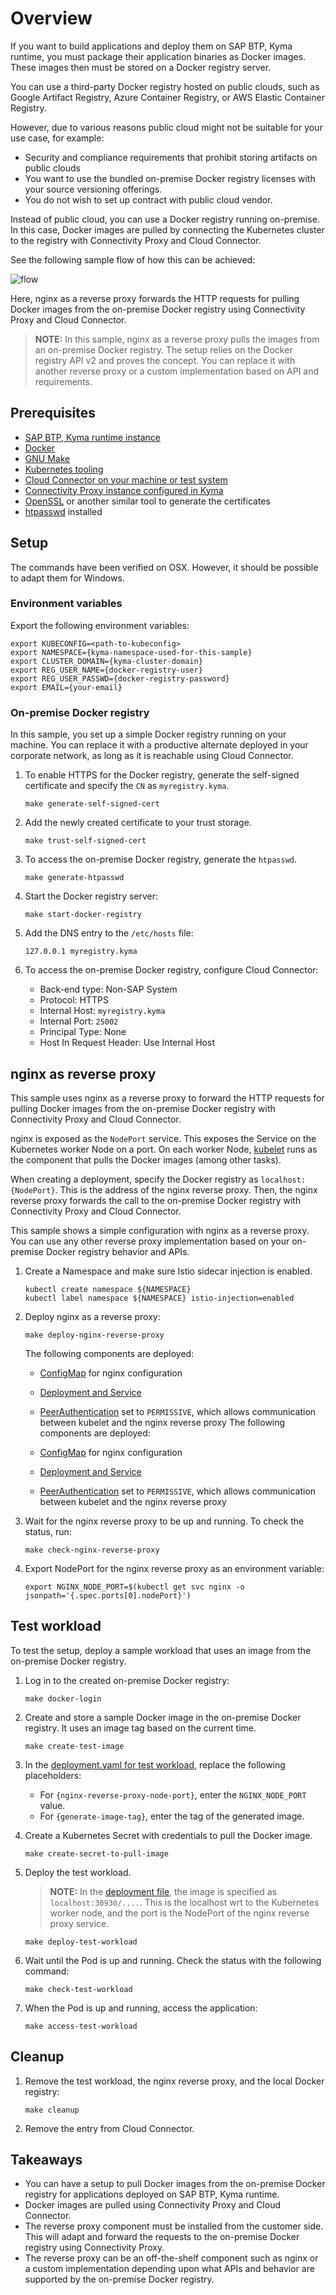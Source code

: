 # Overview

If you want to build applications and deploy them on SAP BTP, Kyma runtime, you must package their application binaries as Docker images. These images then must be stored on a Docker registry server.

You can use a third-party Docker registry hosted on public clouds, such as Google Artifact Registry, Azure Container Registry, or AWS Elastic Container Registry.

However, due to various reasons public cloud might not be suitable for your use case, for example:

- Security and compliance requirements that prohibit storing artifacts on public clouds
- You want to use the bundled on-premise Docker registry licenses with your source versioning offerings.
- You do not wish to set up contract with public cloud vendor.

Instead of public cloud, you can use a Docker registry running on-premise. In this case, Docker images are pulled by connecting the Kubernetes cluster to the registry with Connectivity Proxy and Cloud Connector.

See the following sample flow of how this can be achieved:

![flow](assets/on-prem-docker-reg.png)

Here, nginx as a reverse proxy forwards the HTTP requests for pulling Docker images from the on-premise Docker registry using Connectivity Proxy and Cloud Connector.

> **NOTE:** In this sample, nginx as a reverse proxy pulls the images from an on-premise Docker registry. The setup relies on the Docker registry API v2 and proves the concept. You can replace it with another reverse proxy or a custom implementation based on API and requirements.

## Prerequisites

- [SAP BTP, Kyma runtime instance](../prerequisites/#kyma)
- [Docker](../prerequisites/#docker)
- [GNU Make](https://www.gnu.org/software/make/)
- [Kubernetes tooling](../prerequisites/#kubernetes)
- [Cloud Connector on your machine or test system](../prerequisites/#sap-cloud-connector)
- [Connectivity Proxy instance configured in Kyma](https://help.sap.com/docs/btp/sap-business-technology-platform/configure-sap-btp-connectivity-in-kyma-environment)
- [OpenSSL](https://www.openssl.org/) or another similar tool to generate the certificates
- [htpasswd](https://httpd.apache.org/docs/2.4/programs/htpasswd.html) installed

## Setup

The commands have been verified on OSX. However, it should be possible to adapt them for Windows.

### Environment variables

Export the following environment variables:

```shell
export KUBECONFIG=<path-to-kubeconfig>
export NAMESPACE={kyma-namespace-used-for-this-sample}
export CLUSTER_DOMAIN={kyma-cluster-domain}
export REG_USER_NAME={docker-registry-user}
export REG_USER_PASSWD={docker-registry-password}
export EMAIL={your-email}
```

### On-premise Docker registry

In this sample, you set up a simple Docker registry running on your machine. You can replace it with a productive alternate deployed in your corporate network, as long as it is reachable using Cloud Connector.

1. To enable HTTPS for the Docker registry, generate the self-signed certificate and specify the `CN` as `myregistry.kyma`.

   ```shell
   make generate-self-signed-cert
   ```

2. Add the newly created certificate to your trust storage.

   ```shell
   make trust-self-signed-cert
   ```

3. To access the on-premise Docker registry, generate the `htpasswd`.

   ```shell
   make generate-htpasswd
   ```

4. Start the Docker registry server:

   ```shell
   make start-docker-registry
   ```

5. Add the DNS entry to the `/etc/hosts` file:

   ```shell
   127.0.0.1 myregistry.kyma
   ```

6. To access the on-premise Docker registry, configure Cloud Connector:
   - Back-end type: Non-SAP System
   - Protocol: HTTPS
   - Internal Host: `myregistry.kyma`
   - Internal Port: `25002`
   - Principal Type: None
   - Host In Request Header: Use Internal Host

## nginx as reverse proxy

This sample uses nginx as a reverse proxy to forward the HTTP requests for pulling Docker images from the on-premise Docker registry with Connectivity Proxy and Cloud Connector.

nginx is exposed as the `NodePort` service. This exposes the Service on the Kubernetes worker Node on a port. On each worker Node, [kubelet](https://kubernetes.io/docs/reference/command-line-tools-reference/kubelet/) runs as the component that pulls the Docker images (among other tasks).

When creating a deployment, specify the Docker registry as `localhost:{NodePort}`. This is the address of the nginx reverse proxy. Then, the nginx reverse proxy forwards the call to the on-premise Docker registry with Connectivity Proxy and Cloud Connector.

This sample shows a simple configuration with nginx as a reverse proxy. You can use any other reverse proxy implementation based on your on-premise Docker registry behavior and APIs.

1. Create a Namespace and make sure Istio sidecar injection is enabled.

   ```shell
   kubectl create namespace ${NAMESPACE}
   kubectl label namespace ${NAMESPACE} istio-injection=enabled
   ```

2. Deploy nginx as a reverse proxy:

   ```shell
   make deploy-nginx-reverse-proxy
   ```
   The following components are deployed:
   - [ConfigMap](./k8s/configmap.yaml) for nginx configuration
   - [Deployment and Service](./k8s/deployment.yaml)
   - [PeerAuthentication](./k8s/peer-authentication.yaml) set to `PERMISSIVE`, which allows communication between kubelet and the nginx reverse proxy
   The following components are deployed:

   - [ConfigMap](./k8s/configmap.yaml) for nginx configuration
   - [Deployment and Service](./k8s/deployment.yaml)
   - [PeerAuthentication](./k8s/peer-authentication.yaml) set to `PERMISSIVE`, which allows communication between kubelet and the nginx reverse proxy

3. Wait for the nginx reverse proxy to be up and running. To check the status, run:

   ```shell
   make check-nginx-reverse-proxy
   ```

4. Export NodePort for the nginx reverse proxy as an environment variable:

   ```shell
   export NGINX_NODE_PORT=$(kubectl get svc nginx -o jsonpath='{.spec.ports[0].nodePort}')
   ```

## Test workload

To test the setup, deploy a sample workload that uses an image from the on-premise Docker registry.

1. Log in to the created on-premise Docker registry:

   ```shell
   make docker-login
   ```

2. Create and store a sample Docker image in the on-premise Docker registry. It uses an image tag based on the current time.

   ```shell
   make create-test-image
   ```

3. In the [deployment.yaml for test workload](./test-image-deployment/deployment.yaml), replace the following placeholders:

   - For `{nginx-reverse-proxy-node-port}`, enter the `NGINX_NODE_PORT` value.
   - For `{generate-image-tag}`, enter the tag of the generated image.

4. Create a Kubernetes Secret with credentials to pull the Docker image.

   ```shell
   make create-secret-to-pull-image
   ```

5. Deploy the test workload.
   > **NOTE:** In the [deployment file](./test-image-deployment/deployment.yaml), the image is specified as `localhost:30930/....`. This is the localhost wrt to the Kubernetes worker node, and the port is the NodePort of the nginx reverse proxy service.

   ```shell
   make deploy-test-workload
   ```

6. Wait until the Pod is up and running. Check the status with the following command:

   ```shell
   make check-test-workload
   ```

7. When the Pod is up and running, access the application:

   ```shell
   make access-test-workload
   ```

## Cleanup

1. Remove the test workload, the nginx reverse proxy, and the local Docker registry:

   ```shell
   make cleanup
   ```

2. Remove the entry from Cloud Connector.

## Takeaways

- You can have a setup to pull Docker images from the on-premise Docker registry for applications deployed on SAP BTP, Kyma runtime.
- Docker images are pulled using Connectivity Proxy and Cloud Connector.
- The reverse proxy component must be installed from the customer side. This will adapt and forward the requests to the on-premise Docker registry using Connectivity Proxy.
- The reverse proxy can be an off-the-shelf component such as nginx or a custom implementation depending upon what APIs and behavior are supported by the on-premise Docker registry.
